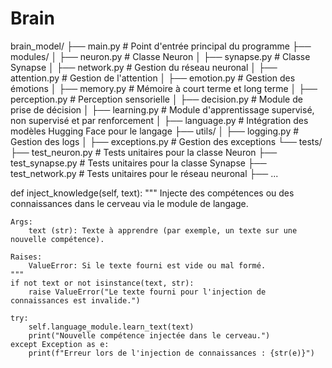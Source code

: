 # Brain

brain_model/
├── main.py                    # Point d'entrée principal du programme
├── modules/
│   ├── neuron.py              # Classe Neuron
│   ├── synapse.py             # Classe Synapse
│   ├── network.py             # Gestion du réseau neuronal
│   ├── attention.py           # Gestion de l'attention
│   ├── emotion.py             # Gestion des émotions
│   ├── memory.py              # Mémoire à court terme et long terme
│   ├── perception.py          # Perception sensorielle
│   ├── decision.py            # Module de prise de décision
│   ├── learning.py            # Module d'apprentissage supervisé, non supervisé et par renforcement
│   ├── language.py            # Intégration des modèles Hugging Face pour le langage
├── utils/
│   ├── logging.py             # Gestion des logs
│   ├── exceptions.py          # Gestion des exceptions
└── tests/
    ├── test_neuron.py         # Tests unitaires pour la classe Neuron
    ├── test_synapse.py        # Tests unitaires pour la classe Synapse
    ├── test_network.py        # Tests unitaires pour le réseau neuronal
    ├── ...



def inject_knowledge(self, text):
    """
    Injecte des compétences ou des connaissances dans le cerveau via le module de langage.
    
    Args:
        text (str): Texte à apprendre (par exemple, un texte sur une nouvelle compétence).
    
    Raises:
        ValueError: Si le texte fourni est vide ou mal formé.
    """
    if not text or not isinstance(text, str):
        raise ValueError("Le texte fourni pour l'injection de connaissances est invalide.")
    
    try:
        self.language_module.learn_text(text)
        print("Nouvelle compétence injectée dans le cerveau.")
    except Exception as e:
        print(f"Erreur lors de l'injection de connaissances : {str(e)}")
